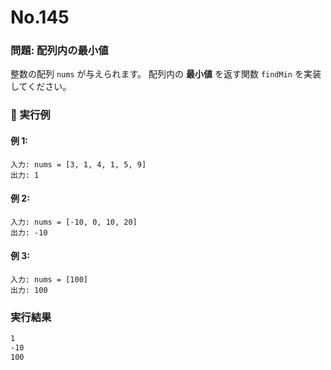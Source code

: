 # No.145

### 問題: 配列内の最小値

整数の配列 `nums` が与えられます。
配列内の **最小値** を返す関数 `findMin` を実装してください。

### 🔹 実行例

#### 例 1:

```
入力: nums = [3, 1, 4, 1, 5, 9]
出力: 1
```

#### 例 2:

```
入力: nums = [-10, 0, 10, 20]
出力: -10
```

#### 例 3:

```
入力: nums = [100]
出力: 100
```

### 実行結果

```sh
1
-10
100
```
